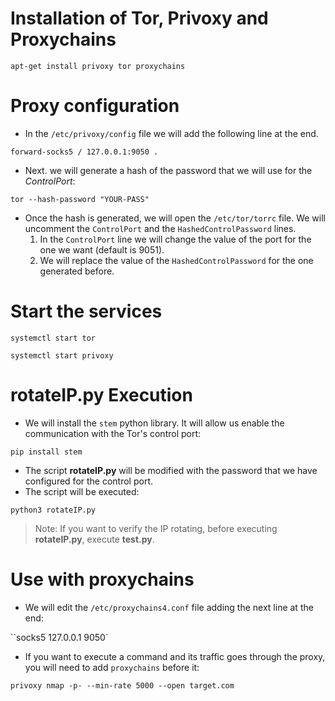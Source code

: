 # Installation of Tor, Privoxy and Proxychains 
`apt-get install privoxy tor proxychains`

# Proxy configuration
- In the `/etc/privoxy/config` file we will add the following line at the end.

`forward-socks5 / 127.0.0.1:9050 .`

- Next. we will generate a hash of the password that we will use for the *ControlPort*:

`tor --hash-password "YOUR-PASS"`

- Once the hash is generated, we will open the `/etc/tor/torrc` file. We will uncomment the `ControlPort` and the `HashedControlPassword` lines.
  1. In the `ControlPort` line we will change the value of the port for the one we want (default is 9051).
  2. We will replace the value of the `HashedControlPassword` for the one generated before.
  
# Start the services
`systemctl start tor`

`systemctl start privoxy`

# **rotateIP.py** Execution
- We will install the `stem` python library. It will allow us enable the communication with the Tor's control port:

`pip install stem`

- The script **rotateIP.py** will be modified with the password that we have configured for the control port.
- The script will be executed:

`python3 rotateIP.py`

> Note: If you want to verify the IP rotating, before executing **rotateIP.py**, execute **test.py**.

# Use with proxychains
- We will edit the `/etc/proxychains4.conf` file adding the next line at the end:

``socks5 127.0.0.1 9050`

- If you want to execute a command and its traffic goes through the proxy, you will need to add `proxychains` before it:

`privoxy nmap -p- --min-rate 5000 --open target.com`
